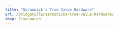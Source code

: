 ```yaml
---
title: "Sarasnick's True Value Hardware"
url: /bridgeville/sarasnicks-true-value-hardware/
shop: Eisenwaren
---
```

